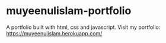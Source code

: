 # muyeenulislam-portfolio

A portfolio built with html, css and javascript.
Visit my portfolio: https://muyeenulislam.herokuapp.com/
